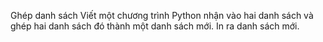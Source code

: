 Ghép danh sách
Viết một chương trình Python nhận vào hai danh sách và ghép hai danh sách đó thành một danh sách mới. In ra danh sách mới.